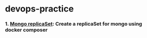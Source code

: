 # devops-practice
### 1. [Mongo replicaSet](https://github.com/ngonhan2k5/devops-practice/tree/master/replicaSet): Create a replicaSet for mongo using docker composer 
